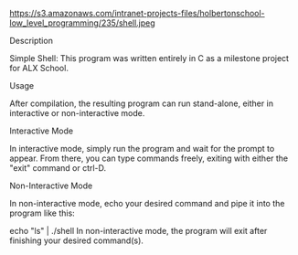 https://s3.amazonaws.com/intranet-projects-files/holbertonschool-low_level_programming/235/shell.jpeg



Description

Simple Shell: This program was written entirely in C as a milestone project for ALX School.



Usage

After compilation, the resulting program can run stand-alone, either in interactive or non-interactive mode.



Interactive Mode

In interactive mode, simply run the program and wait for the prompt to appear. From there, you can type commands freely, exiting with either the "exit" command or ctrl-D.



Non-Interactive Mode

In non-interactive mode, echo your desired command and pipe it into the program like this:



echo "ls" | ./shell In non-interactive mode, the program will exit after finishing your desired command(s).
